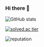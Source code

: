 ### Hi there 👋

![GitHub stats](https://github-readme-stats.vercel.app/api?username=computerphilosopher&count_private=true&show_icons=true&theme=dracula)

[![solved.ac tier](http://mazassumnida.wtf/api/generate_badge?boj=abc3242)](https://solved.ac/abc3242)

![reputation](https://img.shields.io/stackexchange/stackoverflow/r/12407457)
